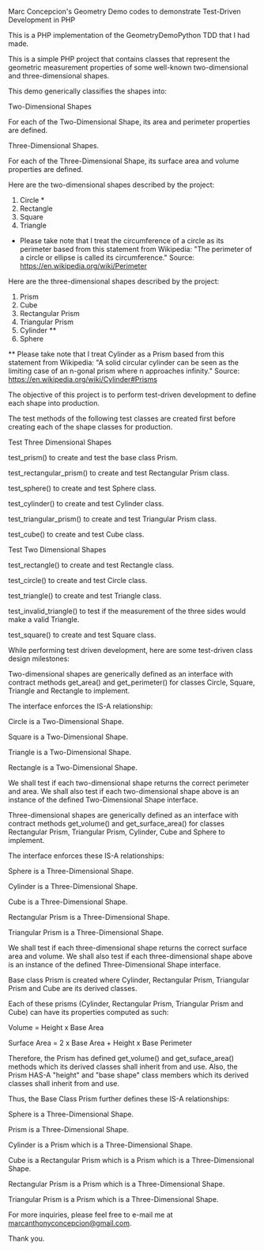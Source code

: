 Marc Concepcion's Geometry Demo codes to demonstrate Test-Driven Development in PHP

This is a PHP implementation of the GeometryDemoPython TDD that I had made.

This is a simple PHP project that contains classes that represent the geometric measurement properties of some 
well-known two-dimensional and three-dimensional shapes.

This demo generically classifies the shapes into:

Two-Dimensional Shapes

For each of the Two-Dimensional Shape, its area and perimeter properties are defined.

Three-Dimensional Shapes.

For each of the Three-Dimensional Shape, its surface area and volume properties are defined.

Here are the two-dimensional shapes described by the project:

1. Circle *
2. Rectangle
3. Square
4. Triangle

* Please take note that I treat the circumference of a circle as its perimeter based from this statement from Wikipedia:
  "The perimeter of a circle or ellipse is called its circumference."
  Source: https://en.wikipedia.org/wiki/Perimeter

Here are the three-dimensional shapes described by the project:

1. Prism
2. Cube
3. Rectangular Prism
4. Triangular Prism
5. Cylinder **
6. Sphere

** Please take note that I treat Cylinder as a Prism based from this statement from Wikipedia:
"A solid circular cylinder can be seen as the limiting case of an n-gonal prism where n approaches infinity."
Source: https://en.wikipedia.org/wiki/Cylinder#Prisms

The objective of this project is to perform test-driven development to define each shape into production.

The test methods of the following test classes are created first 
before creating each of the shape classes for production.


Test Three Dimensional Shapes

test_prism() to create and test the base class Prism.

test_rectangular_prism() to create and test Rectangular Prism class.

test_sphere() to create and test Sphere class.

test_cylinder() to create and test Cylinder class.

test_triangular_prism() to create and test Triangular Prism class.

test_cube() to create and test Cube class.

Test Two Dimensional Shapes

test_rectangle() to create and test Rectangle class.

test_circle() to create and test Circle class.

test_triangle() to create and test Triangle class.

test_invalid_triangle() to test if the measurement of the three sides would make a valid Triangle.

test_square() to create and test Square class.

While performing test driven development, here are some test-driven class design milestones:

Two-dimensional shapes are generically defined as an interface with contract methods get_area() and get_perimeter() 
for classes Circle, Square, Triangle and Rectangle to implement.

The interface enforces the IS-A relationship:

Circle is a Two-Dimensional Shape.

Square is a Two-Dimensional Shape.

Triangle is a Two-Dimensional Shape.

Rectangle is a Two-Dimensional Shape.

We shall test if each two-dimensional shape returns the correct perimeter and area.
We shall also test if each two-dimensional shape above is an instance of the defined Two-Dimensional Shape interface.

Three-dimensional shapes are generically defined as an interface with contract methods get_volume() and get_surface_area() 
for classes Rectangular Prism, Triangular Prism, Cylinder, Cube and Sphere to implement.

The interface enforces these IS-A relationships:

Sphere is a Three-Dimensional Shape.

Cylinder is a Three-Dimensional Shape.

Cube is a Three-Dimensional Shape.

Rectangular Prism is a Three-Dimensional Shape.

Triangular Prism is a Three-Dimensional Shape.

We shall test if each three-dimensional shape returns the correct surface area and volume.
We shall also test if each three-dimensional shape above is an instance of the defined Three-Dimensional Shape interface.

Base class Prism is created where Cylinder, Rectangular Prism, Triangular Prism and Cube are its derived classes.

Each of these prisms (Cylinder, Rectangular Prism, Triangular Prism and Cube) can have its properties computed as such:

Volume = Height x Base Area

Surface Area = 2 x Base Area + Height x Base Perimeter

Therefore, the Prism has defined get_volume() and get_suface_area() methods 
which its derived classes shall inherit from and use. Also, the Prism HAS-A "height" and "base shape" class members 
which its derived classes shall inherit from and use.

Thus, the Base Class Prism further defines these IS-A relationships:

Sphere is a Three-Dimensional Shape.

Prism is a Three-Dimensional Shape.

Cylinder is a Prism which is a Three-Dimensional Shape.

Cube is a Rectangular Prism which is a Prism which is a Three-Dimensional Shape.

Rectangular Prism is a Prism which is a Three-Dimensional Shape.

Triangular Prism is a Prism which is a Three-Dimensional Shape.

For more inquiries, please feel free to e-mail me at marcanthonyconcepcion@gmail.com.

Thank you.
